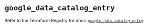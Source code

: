 # `google_data_catalog_entry`

Refer to the Terraform Registry for docs: [`google_data_catalog_entry`](https://registry.terraform.io/providers/hashicorp/google/6.36.0/docs/resources/data_catalog_entry).
